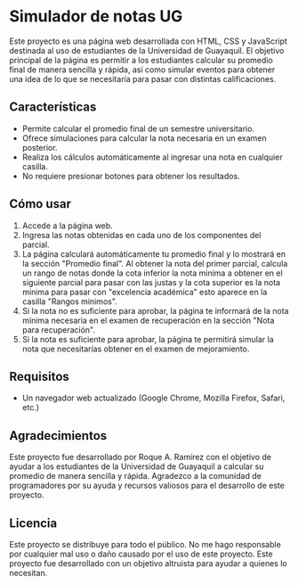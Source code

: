 # Simulador de notas UG

Este proyecto es una página web desarrollada con HTML, CSS y JavaScript destinada al uso de estudiantes de la Universidad de Guayaquil. El objetivo principal de la página es permitir a los estudiantes calcular su promedio final de manera sencilla y rápida, así como simular eventos para obtener una idea de lo que se necesitaría para pasar con distintas calificaciones.

## Características

- Permite calcular el promedio final de un semestre universitario.
- Ofrece simulaciones para calcular la nota necesaria en un examen posterior.
- Realiza los cálculos automáticamente al ingresar una nota en cualquier casilla.
- No requiere presionar botones para obtener los resultados.

## Cómo usar

1. Accede a la página web.
2. Ingresa las notas obtenidas en cada uno de los componentes del parcial.
3. La página calculará automáticamente tu promedio final y lo mostrará en la sección "Promedio final". Al obtener la nota del primer parcial, calcula un rango de notas donde la cota inferior la nota minima a obtener en el siguiente parcial para pasar con las justas y la cota superior es la nota minima para pasar con "excelencia académica"  esto aparece en la casilla "Rangos mínimos". 
4. Si la nota no es suficiente para aprobar, la página te informará de la nota mínima necesaria en el examen de recuperación en la sección "Nota para recuperación".
5. Si la nota es suficiente para aprobar, la página te permitirá simular la nota que necesitarías obtener en el examen de mejoramiento.

## Requisitos

- Un navegador web actualizado (Google Chrome, Mozilla Firefox, Safari, etc.)

## Agradecimientos

Este proyecto fue desarrollado por Roque A. Ramírez con el objetivo de ayudar a los estudiantes de la Universidad de Guayaquil a calcular su promedio de manera sencilla y rápida. Agradezco a la comunidad de programadores por su ayuda y recursos valiosos para el desarrollo de este proyecto.

## Licencia

Este proyecto se distribuye para todo el público. No me hago responsable por cualquier mal uso o daño causado por el uso de este proyecto. Este proyecto fue desarrollado con un objetivo altruista para ayudar a quienes lo necesitan.
